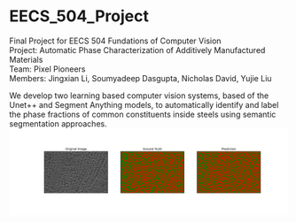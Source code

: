 # EECS_504_Project
Final Project for EECS 504 Fundations of Computer Vision
<br />Project: Automatic Phase Characterization of Additively Manufactured Materials
<br />Team: Pixel Pioneers
<br />Members: Jingxian Li, Soumyadeep Dasgupta, Nicholas David, Yujie Liu

We develop two learning based computer vision systems, based of the Unet++ and Segment Anything models, to automatically identify and label the phase fractions of common constituents inside steels using semantic segmentation approaches.
![](models/output/UnetPlusPlus/test_images/test4_8.png)


